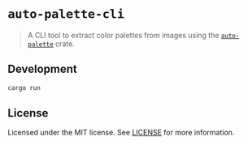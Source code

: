 # `auto-palette-cli`

> A CLI tool to extract color palettes from images using the [`auto-palette`](https://crates.io/crates/auto-palette) crate.

## Development

```sh
cargo run
```

## License

Licensed under the MIT license. See [LICENSE](../../LICENSE) for more information.
